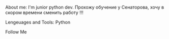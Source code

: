 About me:
I'm junior python dev. Прохожу обучение у Сенаторова, хочу в скором времени сменить работу !!!



Lengeuages and Tools:
Python 


Follow Me 


